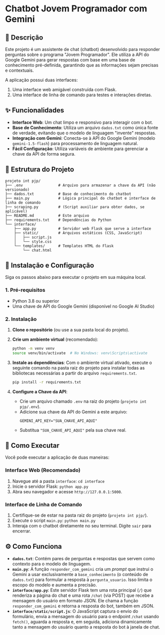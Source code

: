 # Chatbot Jovem Programador com Gemini

## 📝 Descrição

Este projeto é um assistente de chat (chatbot) desenvolvido para responder perguntas sobre o programa "Jovem Programador". Ele utiliza a API do Google Gemini para gerar respostas com base em uma base de conhecimento pré-definida, garantindo que as informações sejam precisas e contextuais.

A aplicação possui duas interfaces:
1.  Uma interface web amigável construída com Flask.
2.  Uma interface de linha de comando para testes e interações diretas.

## ✨ Funcionalidades

-   **Interface Web**: Um chat limpo e responsivo para interagir com o bot.
-   **Base de Conhecimento**: Utiliza um arquivo `dados.txt` como única fonte de verdade, evitando que o modelo de linguagem "invente" respostas.
-   **Integração com Gemini**: Conecta-se à API do Google Gemini (modelo `gemini-1.5-flash`) para processamento de linguagem natural.
-   **Fácil Configuração**: Utiliza variáveis de ambiente para gerenciar a chave da API de forma segura.

## 📂 Estrutura do Projeto

```
projeto int pjp/
├── .env                # Arquivo para armazenar a chave da API (não versionado)
├── dados.txt           # Base de conhecimento do chatbot
├── main.py             # Lógica principal do chatbot e interface de linha de comando
├── scraping.py         # (Script auxiliar para obter dados, se aplicável)
├── README.md           # Este arquivo
├── requirements.txt    # Dependências do Python
└── interface/
    ├── app.py          # Servidor web Flask que serve a interface
    ├── static/         # Arquivos estáticos (CSS, JavaScript)
    │   ├── script.js
    │   └── style.css
    └── templates/      # Templates HTML do Flask
        └── chat.html
```

## 🚀 Instalação e Configuração

Siga os passos abaixo para executar o projeto em sua máquina local.

### 1. Pré-requisitos

-   Python 3.8 ou superior
-   Uma chave de API do Google Gemini (disponível no Google AI Studio)

### 2. Instalação

1.  **Clone o repositório** (ou use a sua pasta local do projeto).

2.  **Crie um ambiente virtual** (recomendado):
    ```bash
    python -m venv venv
    source venv/bin/activate  # No Windows: venv\Scripts\activate
    ```

3.  **Instale as dependências**:
    Com o ambiente virtual ativado, execute o seguinte comando na pasta raiz do projeto para instalar todas as bibliotecas necessárias a partir do arquivo `requirements.txt`.
    ```bash
    pip install -r requirements.txt
    ```

4.  **Configure a Chave da API**:
    -   Crie um arquivo chamado `.env` na raiz do projeto (`projeto int pjp/.env`).
    -   Adicione sua chave da API do Gemini a este arquivo:
        ```
        GEMINI_API_KEY="SUA_CHAVE_API_AQUI"
        ```
    -   Substitua `"SUA_CHAVE_API_AQUI"` pela sua chave real.

## 🏃 Como Executar

Você pode executar a aplicação de duas maneiras:

### Interface Web (Recomendado)

1.  Navegue até a pasta `interface`: `cd interface`
2.  Inicie o servidor Flask: `python app.py`
3.  Abra seu navegador e acesse `http://127.0.0.1:5000`.

### Interface de Linha de Comando

1.  Certifique-se de estar na pasta raiz do projeto (`projeto int pjp/`).
2.  Execute o script `main.py`: `python main.py`
3.  Interaja com o chatbot diretamente no seu terminal. Digite `sair` para encerrar.

## ⚙️ Como Funciona

-   **`dados.txt`**: Contém pares de perguntas e respostas que servem como contexto para o modelo de linguagem.
-   **`main.py`**: A função `responder_com_gemini` cria um *prompt* que instrui o Gemini a usar exclusivamente a `base_conhecimento` (o conteúdo de `dados.txt`) para formular a resposta à `pergunta_usuario`. Isso limita o escopo do modelo e aumenta a precisão.
-   **`interface/app.py`**: Este servidor Flask tem uma rota principal (`/`) que renderiza a página do chat e uma rota `/chat` (via POST) que recebe a mensagem do usuário em formato JSON. Ele chama a função `responder_com_gemini` e retorna a resposta do bot, também em JSON.
-   **`interface/static/script.js`**: O JavaScript captura o envio do formulário, envia a mensagem do usuário para o endpoint `/chat` usando `fetch()`, aguarda a resposta e, em seguida, adiciona dinamicamente tanto a mensagem do usuário quanto a resposta do bot à janela de chat.
